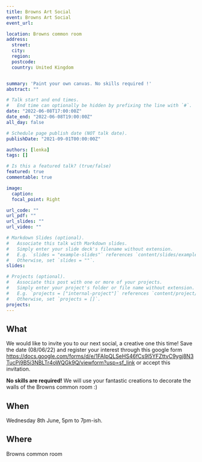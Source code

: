 ```yaml
---
title: Browns Art Social
event: Browns Art Social
event_url: 

location: Browns common room
address:
  street: 
  city: 
  region: 
  postcode:  
  country: United Kingdom


summary: 'Paint your own canvas. No skills required !'
abstract: ""

# Talk start and end times.
#   End time can optionally be hidden by prefixing the line with `#`.
date: "2022-06-08T17:00:00Z"
date_end: "2022-06-08T19:00:00Z"
all_day: false

# Schedule page publish date (NOT talk date).
publishDate: "2021-09-01T00:00:00Z"

authors: [lenka]
tags: []

# Is this a featured talk? (true/false)
featured: true
commentable: true

image:
  caption: 
  focal_point: Right

url_code: ""
url_pdf: ""
url_slides: ""
url_video: ""

# Markdown Slides (optional).
#   Associate this talk with Markdown slides.
#   Simply enter your slide deck's filename without extension.
#   E.g. `slides = "example-slides"` references `content/slides/example-slides.md`.
#   Otherwise, set `slides = ""`.
slides:

# Projects (optional).
#   Associate this post with one or more of your projects.
#   Simply enter your project's folder or file name without extension.
#   E.g. `projects = ["internal-project"]` references `content/project/deep-learning/index.md`.
#   Otherwise, set `projects = []`.
projects:
---
```


## What

We would like to invite you to our next social, a creative one this time! Save the date (08/06/22) and register your interest through this google form https://docs.google.com/forms/d/e/1FAIpQLSeHS46fCs9l5YFZttvC9ygj8N3TucPj9B5i3NBLTr4oWQGk9Q/viewform?usp=sf_link or accept this invitation.

**No skills are required!** We will use your fantastic creations to decorate the walls of the Browns common room :)


## When

Wednesday 8th June, 5pm to 7pm-ish.

## Where

Browns common room



